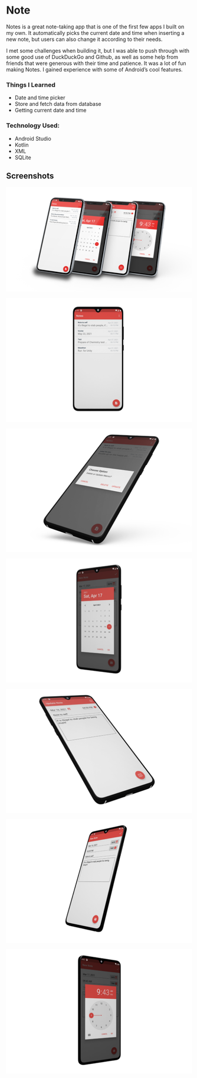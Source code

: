 # Note
Notes is a great note-taking app that is one of the first few apps I built on my own. It automatically picks the current date and time when inserting a new note, but users can also change it according to their needs.

I met some challenges when building it, but I was able to push through with some good use of DuckDuckGo and Github, as well as some help from friends that were generous with their time and patience. It was a lot of fun making Notes. I gained experience with some of Android’s cool features.

### Things I Learned
* Date and time picker
* Store and fetch data from database
* Getting current date and time

### Technology Used:
* Android Studio
* Kotlin
* XML
* SQLite

## Screenshots
![banner image](https://github.com/sujeetarya/Note/blob/master/screenshots/notes_banner.png?raw=true)

![](https://github.com/sujeetarya/Note/blob/master/screenshots/notes_front.png?raw=true)

![](https://github.com/sujeetarya/Note/blob/master/screenshots/notes_alert.png?raw=true)

![](https://github.com/sujeetarya/Note/blob/master/screenshots/notes_date.png?raw=true)

![](https://github.com/sujeetarya/Note/blob/master/screenshots/notes_update.png?raw=true)

![](https://github.com/sujeetarya/Note/blob/master/screenshots/notes_new.png?raw=true)

![](https://github.com/sujeetarya/Note/blob/master/screenshots/notes_time.png?raw=true)
